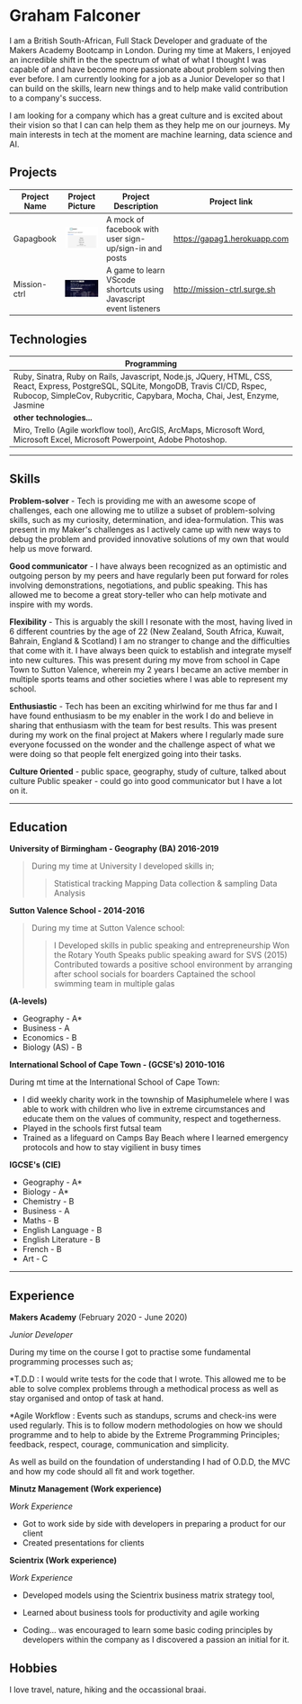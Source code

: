 <div><h1 text-align: center;> Graham Falconer </h1><div>

I am a British South-African, Full Stack Developer and graduate of the Makers Academy Bootcamp in London. During my time at Makers, I enjoyed an incredible shift in the the spectrum of what of what I thought I was capable of and have become more passionate about problem solving then ever before. I am currently looking for a job as a Junior Developer so that I can build on the skills, learn new things and to help make valid contribution to a company's success. 

I am looking for a company which has a great culture and is excited about their vision so that I can can help them as they help me on our journeys. My main interests in tech at the moment are machine learning, data science and AI. 



## Projects
| Project Name | Project Picture | Project Description | Project link |
|--------------|-----------------|------------------------------|----------|
| Gapagbook | <img src="readme_pictures/gapagbook.png" alt="GapagBook" width="200"/>| A mock of facebook with user sign-up/sign-in and posts | https://gapag1.herokuapp.com |
| Mission-ctrl | <img src="readme_pictures/mission-ctrl.png" alt="Mission-ctrl" width="200"/> | A game to learn VScode shortcuts using Javascript event listeners | http://mission-ctrl.surge.sh |

## Technologies

|**Programming**|
|--------------------------------|
| Ruby, Sinatra, Ruby on Rails, Javascript, Node.js, JQuery, HTML, CSS, React, Express, PostgreSQL, SQLite, MongoDB, Travis CI/CD, Rspec, Rubocop, SimpleCov, Rubycritic, Capybara, Mocha, Chai, Jest, Enzyme, Jasmine   |
|**other technologies...**|
|Miro, Trello (Agile workflow tool), ArcGIS, ArcMaps, Microsoft Word, Microsoft Excel, Microsoft Powerpoint, Adobe Photoshop.|

_____________________________

## Skills

**Problem-solver** - Tech is providing me with an awesome scope of challenges, each one allowing me to utilize a subset of problem-solving skills, such as my curiosity, determination, and idea-formulation. This was present in my Maker's challenges as I actively came up with new ways to debug the problem and provided innovative solutions of my own that would help us move forward.

**Good communicator** - I have always been recognized as an optimistic and outgoing person by my peers and have regularly been put forward for roles involving demonstrations, negotiations, and public speaking. This has allowed me to become a great story-teller who can help motivate and inspire with my words.

**Flexibility** - This is arguably the skill I resonate with the most, having lived in 6 different countries by the age of 22 (New Zealand, South Africa, Kuwait, Bahrain, England & Scotland) I am no stranger to change and the difficulties that come with it. I have always been quick to establish and integrate myself into new cultures. This was present during my move from school in Cape Town to Sutton Valence, wherein my 2 years I became an active member in multiple sports teams and other societies where I was able to represent my school.

**Enthusiastic** - Tech has been an exciting whirlwind for me thus far and I have found enthusiasm to be my enabler in the work I do and believe in sharing that enthusiasm with the team for best results. This was present during my work on the final project at Makers where I regularly made sure everyone focussed on the wonder and the challenge aspect of what we were doing so that people felt energized going into their tasks.

**Culture Oriented** - public space, geography, study of culture, talked about culture Public speaker - could go into good communicator but I have a lot on it.
_____________________________

## Education

**University of Birmingham - Geography (BA) 2016-2019**
>During my time at University I developed skills in;
  >> Statistical tracking
  >> Mapping
  >> Data collection & sampling
  >> Data Analysis
  
  

**Sutton Valence School - 2014-2016**

>During my time at Sutton Valence school:
  >> I Developed skills in public speaking and entrepreneurship
  >> Won the Rotary Youth Speaks public speaking award for SVS (2015)
  >> Contributed towards a positive school environment by arranging after school socials for boarders
  >> Captained the school swimming team in multiple galas

 **(A-levels)**
 
* Geography - A*
* Business - A 
* Economics - B
* Biology (AS) - B

**International School of Cape Town - (GCSE's) 2010-1016**

During mt time at the International School of Cape Town:
  - I did weekly charity work in the township of Masiphumelele where I was able to work with children who live in extreme circumstances and educate them on the values of community, respect and togetherness.
- Played in the schools first futsal team
- Trained as a lifeguard on Camps Bay Beach where I learned emergency protocols and how to stay vigilient in busy times 

**IGCSE's (CIE)**

* Geography - A*
* Biology - A*
* Chemistry - B
* Business - A
* Maths - B
* English Language - B
* English Literature - B
* French - B
* Art - C

___________________________________________
## Experience

**Makers Academy** (February 2020 - June 2020)    

*Junior Developer*  

During my time on the course I got to practise some fundamental programming processes such as; 

 *T.D.D : I would write tests for the code that I wrote. This allowed me to be able to solve complex problems through a methodical process as well as stay organised and ontop of task at hand.

*Agile Workflow : Events such as standups, scrums and check-ins were used regularly. This is to follow modern methodologies on how we should programme and to help to abide by the Extreme Programming Principles; feedback, respect, courage, communication and simplicity.


As well as build on the foundation of understanding I had of O.D.D, the MVC and how my code should all fit and work together. 



**Minutz Management (Work experience)** 

*Work Experience*  
- Got to work side by side with developers in preparing a product for our client
- Created presentations for clients



**Scientrix (Work experience)** 

*Work Experience*  
- Developed models using the Scientrix business matrix strategy tool,
- Learned about business tools for productivity and agile working

- Coding... was encouraged to learn some basic coding principles by developers within the company as I discovered a passion an initial for it.


## Hobbies

I love travel, nature, hiking and the occassional braai.
